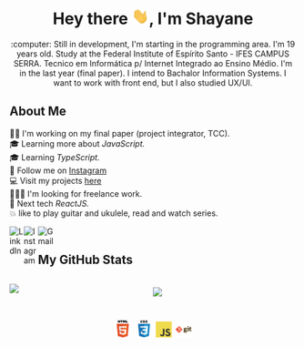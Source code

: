 <h1 align="center">Hey there <img src="https://raw.githubusercontent.com/ABSphreak/ABSphreak/master/gifs/Hi.gif" width="30px">, I'm Shayane</h1>

<p align="center">
  :computer: Still in development, I'm starting in the programming area. I'm 19 years old. Study at the Federal Institute of Espírito Santo - IFES CAMPUS SERRA. Tecnico em Informática p/ Internet Integrado ao Ensino Médio. I'm in the last year (final paper). I intend to Bachalor Information Systems. I want to work with front end, but I also studied UX/UI.
</p>

<p align="center">
 

</p>
  

## About Me
  👩‍🎓 I'm working on my final paper (project integrator, TCC).
  <br />
  🎓 Learning more about *JavaScript.* 
  <br />
  🎓 Learning *TypeScript.*
  <br />
  🔆 Follow me on [Instagram](https://www.instagram.com/byte__dev/)
  <br />
  💻 Visit my projects [here](https://github.com/ShaTeixeira?tab=repositories)
  <br />
  🧑‍🤝‍🧑 I'm looking for freelance work.
  <br />
  🔷 Next tech *ReactJS.*
  <br />
  💥 like to play guitar and ukulele, read and watch series.
  
<a target="_blank" href="https://www.linkedin.com/in/shayane-teixeira-4520b2196/">
  <img align="left" alt="LinkdIn" width="25px" src="https://sguru.org/wp-content/uploads/2018/02/Logo-LinkedIn-Round.png" />
</a>
<a target="_blank" href="https://www.instagram.com/shay_teixeir02/">
  <img align="left" alt="Instagram" width="25px" src="https://imagepng.org/wp-content/uploads/2017/08/instagram-icone-icon-2.png" />
</a>
<a target="_blank" href="mailto:shayaneteixeira@gmail.com">
  <img align="left" alt="Gmail" width="35px" src="https://logos-world.net/wp-content/uploads/2020/11/Gmail-Logo.png" />
</a>
 
<br />
 
## My GitHub Stats 

<h2 align="center">
<a href="https://github.com/anuraghazra/github-readme-stats">
<img align="left" src="https://github-readme-stats.vercel.app/api?username=shateixeira&count_private=true&show_icons=true&theme=radical" />
</a>
<a href="https://github.com/anuraghazra/convoychat">
<img align="center" src="https://github-readme-stats.vercel.app/api/top-langs/?username=shateixeira&theme=radical" />
</a>
</h2>

<h1 align="center"> 
<code><img height="30" src="https://raw.githubusercontent.com/github/explore/80688e429a7d4ef2fca1e82350fe8e3517d3494d/topics/html/html.png"></code>
<code><img height="30" src="https://raw.githubusercontent.com/github/explore/80688e429a7d4ef2fca1e82350fe8e3517d3494d/topics/css/css.png"></code>
<code><img height="28" src="https://raw.githubusercontent.com/github/explore/80688e429a7d4ef2fca1e82350fe8e3517d3494d/topics/javascript/javascript.png"></code>
<code><img height="28" src="https://raw.githubusercontent.com/github/explore/80688e429a7d4ef2fca1e82350fe8e3517d3494d/topics/git/git.png"></code>
</h1>

